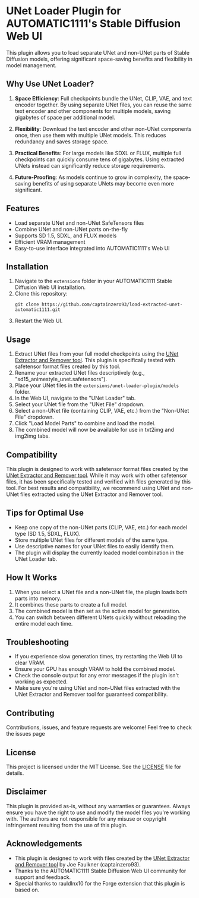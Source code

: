 # UNet Loader Plugin for AUTOMATIC1111's Stable Diffusion Web UI

This plugin allows you to load separate UNet and non-UNet parts of Stable Diffusion models, offering significant space-saving benefits and flexibility in model management.

## Why Use UNet Loader?

1. **Space Efficiency**: Full checkpoints bundle the UNet, CLIP, VAE, and text encoder together. By using separate UNet files, you can reuse the same text encoder and other components for multiple models, saving gigabytes of space per additional model.

2. **Flexibility**: Download the text encoder and other non-UNet components once, then use them with multiple UNet models. This reduces redundancy and saves storage space.

3. **Practical Benefits**: For large models like SDXL or FLUX, multiple full checkpoints can quickly consume tens of gigabytes. Using extracted UNets instead can significantly reduce storage requirements.

4. **Future-Proofing**: As models continue to grow in complexity, the space-saving benefits of using separate UNets may become even more significant.

## Features

- Load separate UNet and non-UNet SafeTensors files
- Combine UNet and non-UNet parts on-the-fly
- Supports SD 1.5, SDXL, and FLUX models
- Efficient VRAM management
- Easy-to-use interface integrated into AUTOMATIC1111's Web UI

## Installation

1. Navigate to the `extensions` folder in your AUTOMATIC1111 Stable Diffusion Web UI installation.
2. Clone this repository:
   ```
   git clone https://github.com/captainzero93/load-extracted-unet-automatic1111.git
   ```
3. Restart the Web UI.

## Usage

1. Extract UNet files from your full model checkpoints using the [UNet Extractor and Remover tool](https://github.com/captainzero93/extract-unet-safetensor). This plugin is specifically tested with safetensor format files created by this tool.
2. Rename your extracted UNet files descriptively (e.g., "sd15_animestyle_unet.safetensors").
3. Place your UNet files in the `extensions/unet-loader-plugin/models` folder.
4. In the Web UI, navigate to the "UNet Loader" tab.
5. Select your UNet file from the "UNet File" dropdown.
6. Select a non-UNet file (containing CLIP, VAE, etc.) from the "Non-UNet File" dropdown.
7. Click "Load Model Parts" to combine and load the model.
8. The combined model will now be available for use in txt2img and img2img tabs.

## Compatibility

This plugin is designed to work with safetensor format files created by the [UNet Extractor and Remover tool](https://github.com/captainzero93/extract-unet-safetensor). While it may work with other safetensor files, it has been specifically tested and verified with files generated by this tool. For best results and compatibility, we recommend using UNet and non-UNet files extracted using the UNet Extractor and Remover tool.

## Tips for Optimal Use

- Keep one copy of the non-UNet parts (CLIP, VAE, etc.) for each model type (SD 1.5, SDXL, FLUX).
- Store multiple UNet files for different models of the same type.
- Use descriptive names for your UNet files to easily identify them.
- The plugin will display the currently loaded model combination in the UNet Loader tab.

## How It Works

1. When you select a UNet file and a non-UNet file, the plugin loads both parts into memory.
2. It combines these parts to create a full model.
3. The combined model is then set as the active model for generation.
4. You can switch between different UNets quickly without reloading the entire model each time.

## Troubleshooting

- If you experience slow generation times, try restarting the Web UI to clear VRAM.
- Ensure your GPU has enough VRAM to hold the combined model.
- Check the console output for any error messages if the plugin isn't working as expected.
- Make sure you're using UNet and non-UNet files extracted with the UNet Extractor and Remover tool for guaranteed compatibility.

## Contributing

Contributions, issues, and feature requests are welcome! Feel free to check the issues page

## License

This project is licensed under the MIT License. See the [LICENSE](LICENSE) file for details.

## Disclaimer

This plugin is provided as-is, without any warranties or guarantees. Always ensure you have the right to use and modify the model files you're working with. The authors are not responsible for any misuse or copyright infringement resulting from the use of this plugin.

## Acknowledgements

- This plugin is designed to work with files created by the [UNet Extractor and Remover tool](https://github.com/captainzero93/extract-unet-safetensor) by Joe Faulkner (captainzero93).
- Thanks to the AUTOMATIC1111 Stable Diffusion Web UI community for support and feedback.
- Special thanks to rauldlnx10 for the Forge extension that this plugin is based on.
